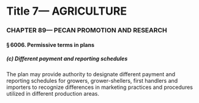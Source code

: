 
# Title 7— AGRICULTURE
### CHAPTER 89— PECAN PROMOTION AND RESEARCH
#### § 6006. Permissive terms in plans
##### (c) Different payment and reporting schedules

The plan may provide authority to designate different payment and reporting schedules for growers, grower-shellers, first handlers and importers to recognize differences in marketing practices and procedures utilized in different production areas.
